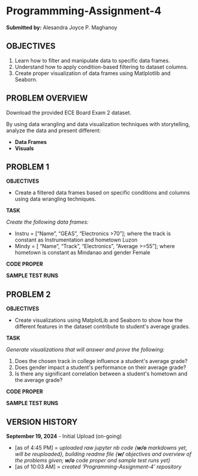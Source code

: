 # Programmming-Assignment-4
**Submitted by:** Alesandra Joyce P. Maghanoy


## OBJECTIVES
1. Learn how to filter and manipulate data to specific data frames.
2. Understand how to apply condition-based filtering to dataset columns.
3. Create proper visualization of data frames using Matlplotlib and Seaborn.


## PROBLEM OVERVIEW

Download the provided ECE Board Exam 2 dataset. 

By using data wrangling and data visualization techniques with storytelling, analyze the data and present different: 
- **Data Frames**
- **Visuals**


## PROBLEM 1

**OBJECTIVES**
- Create a filtered data frames based on specific conditions and columns using data wrangling techniques.

**TASK**

*Create the following data frames:*
- Instru = [“Name”, “GEAS”, “Electronics >70”]; where the track is constant as 
Instrumentation and hometown Luzon
- Mindy = [ “Name”, “Track”, “Electronics”, “Average >=55”]; where hometown is 
constant as Mindanao and gender Female

**CODE PROPER**

**SAMPLE TEST RUNS**

## PROBLEM 2

**OBJECTIVES**
- Create visualizations using MatplotLib and Seaborn to show how the different features in the dataset contribute to student's average grades.


**TASK**

*Generate visualizations that will answer and prove the following:*
1. Does the chosen track in college influence a student's average grade?
2. Does gender impact a student's performance on their average grade?
3. Is there any significant  correlation between a student's hometown and the average grade?
   
**CODE PROPER**

**SAMPLE TEST RUNS**



## VERSION HISTORY
**September 19, 2024** - Initial Upload (on-going) 

- [as of 4:45 PM] = *uploaded raw jupyter nb code {***w/o*** markdowns yet, will be reuploaded}, building readme file {***w/*** objectives and overview of the problems given; ***w/o*** code proper and sample test runs yet}* 
- [as of 10:03 AM] = *created 'Programming-Assignment-4' repository*

